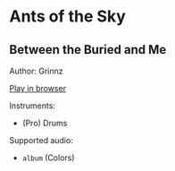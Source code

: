 # Ants of the Sky

## Between the Buried and Me

Author: Grinnz

[Play in browser](http://pages.cs.wisc.edu/~tolly/customs/?title=ants-of-the-sky&artist=between-the-buried-and-me)

Instruments:

  * (Pro) Drums

Supported audio:

  * `album` (Colors)

